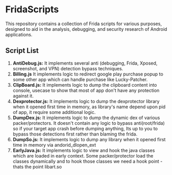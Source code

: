 # FridaScripts
This repository contains a collection of Frida scripts for various purposes, designed to aid in the analysis, debugging, and security research of Android applications.

## Script List

1. **AntiDebug.js:**
   It implements several anti (debugging, Frida, Xposed, screenshot, and VPN) detection bypass techniques.
2. **Billing.js**
   It implements logic to redirect google play purchase popup to some other app which can handle purchase like Lucky-Patcher.
3. **ClipBoard.js:**
   It implements logic to dump the clipboard content into console, usecase to show that most of app don't have any protection against it.
4. **Dexprotector.js:**
   It implements logic to dump the dexprotector library when it opened first time in memory, as library's name depend upon pid of app, it require
   some additional logic.
5. **DumpDex.js:**
    It implements logic to dump the dynamic dex of various packer/protectors. It doesn't contain any logic to bypass anti(root/frida)
   so if your target app crash before dumping anything, Its up to you to bypass those detections first rather than blaming the frida.
6. **DumpSo.js:**
   It implements logic to dump any library when it opened first time in memory via andorid_dlopen_ext
7. **EarlyJava.js:**
   It implements logic to view and hook the java classes which are loaded in early context. Some packer/protector load the classes dynamically and to hook those classes we need
   a hook point - thats the point libart.so
